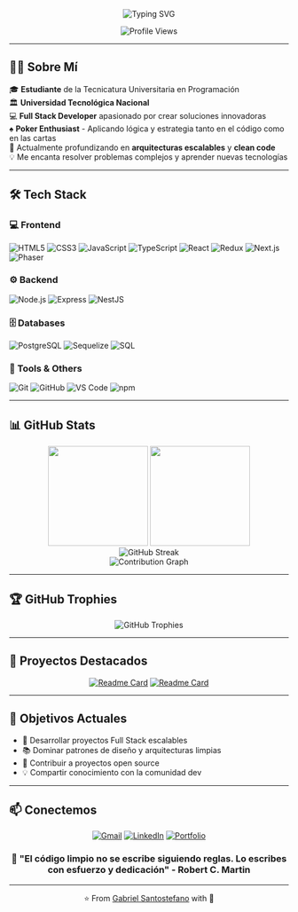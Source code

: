 <div align="center">
  <img src="https://readme-typing-svg.demolab.com?font=Fira+Code&weight=600&size=28&duration=3000&pause=1000&color=2E9EF7&center=true&vCenter=true&width=600&lines=Hi+%F0%9F%91%8B+I'm+Gabriel+Santostefano;Full+Stack+Developer;Poker+Player+Enthusiast;Always+Learning+New+Things!" alt="Typing SVG" />
</div>

<div align="center">
  
  ![Profile Views](https://komarev.com/ghpvc/?username=tu-usuario-github&color=2e9ef7&style=for-the-badge&label=VISITAS+AL+PERFIL)
  
</div>

---

## 👨‍💻 Sobre Mí

🎓 **Estudiante** de la Tecnicatura Universitaria en Programación  
🏛️ **Universidad Tecnológica Nacional**  
💻 **Full Stack Developer** apasionado por crear soluciones innovadoras  
♠️ **Poker Enthusiast** - Aplicando lógica y estrategia tanto en el código como en las cartas  
🌱 Actualmente profundizando en **arquitecturas escalables** y **clean code**  
💡 Me encanta resolver problemas complejos y aprender nuevas tecnologías

---

## 🛠️ Tech Stack

### 💻 Frontend

<p align="left">
  <img src="https://img.shields.io/badge/HTML5-E34F26?style=for-the-badge&logo=html5&logoColor=white" alt="HTML5"/>
  <img src="https://img.shields.io/badge/CSS3-1572B6?style=for-the-badge&logo=css3&logoColor=white" alt="CSS3"/>
  <img src="https://img.shields.io/badge/JavaScript-F7DF1E?style=for-the-badge&logo=javascript&logoColor=black" alt="JavaScript"/>
  <img src="https://img.shields.io/badge/TypeScript-3178C6?style=for-the-badge&logo=typescript&logoColor=white" alt="TypeScript"/>
  <img src="https://img.shields.io/badge/React-20232A?style=for-the-badge&logo=react&logoColor=61DAFB" alt="React"/>
  <img src="https://img.shields.io/badge/Redux-593D88?style=for-the-badge&logo=redux&logoColor=white" alt="Redux"/>
  <img src="https://img.shields.io/badge/Next.js-000000?style=for-the-badge&logo=next.js&logoColor=white" alt="Next.js"/>
  <img src="https://img.shields.io/badge/Phaser-1A1A1A?style=for-the-badge&logo=phaser&logoColor=white" alt="Phaser"/>
</p>

### ⚙️ Backend

<p align="left">
  <img src="https://img.shields.io/badge/Node.js-339933?style=for-the-badge&logo=node.js&logoColor=white" alt="Node.js"/>
  <img src="https://img.shields.io/badge/Express.js-404D59?style=for-the-badge&logo=express&logoColor=white" alt="Express"/>
  <img src="https://img.shields.io/badge/NestJS-E0234E?style=for-the-badge&logo=nestjs&logoColor=white" alt="NestJS"/>
</p>

### 🗄️ Databases

<p align="left">
  <img src="https://img.shields.io/badge/PostgreSQL-316192?style=for-the-badge&logo=postgresql&logoColor=white" alt="PostgreSQL"/>
  <img src="https://img.shields.io/badge/Sequelize-52B0E7?style=for-the-badge&logo=sequelize&logoColor=white" alt="Sequelize"/>
  <img src="https://img.shields.io/badge/SQL-CC2927?style=for-the-badge&logo=microsoft-sql-server&logoColor=white" alt="SQL"/>
</p>

### 🔧 Tools & Others

<p align="left">
  <img src="https://img.shields.io/badge/Git-F05032?style=for-the-badge&logo=git&logoColor=white" alt="Git"/>
  <img src="https://img.shields.io/badge/GitHub-181717?style=for-the-badge&logo=github&logoColor=white" alt="GitHub"/>
  <img src="https://img.shields.io/badge/VS_Code-007ACC?style=for-the-badge&logo=visual-studio-code&logoColor=white" alt="VS Code"/>
  <img src="https://img.shields.io/badge/npm-CB3837?style=for-the-badge&logo=npm&logoColor=white" alt="npm"/>
</p>

---

## 📊 GitHub Stats

<div align="center">
  <img height="180em" src="https://github-readme-stats.vercel.app/api?username=tu-usuario-github&show_icons=true&theme=tokyonight&include_all_commits=true&count_private=true&hide_border=true&bg_color=0D1117&title_color=2E9EF7&icon_color=2E9EF7&text_color=C9D1D9"/>
  <img height="180em" src="https://github-readme-stats.vercel.app/api/top-langs/?username=tu-usuario-github&layout=compact&langs_count=8&theme=tokyonight&hide_border=true&bg_color=0D1117&title_color=2E9EF7&text_color=C9D1D9"/>
</div>

<div align="center">
  <img src="https://github-readme-streak-stats.herokuapp.com/?user=tu-usuario-github&theme=tokyonight&hide_border=true&background=0D1117&ring=2E9EF7&fire=2E9EF7&currStreakLabel=2E9EF7" alt="GitHub Streak"/>
</div>

<div align="center">
  <img src="https://github-readme-activity-graph.vercel.app/graph?username=tu-usuario-github&theme=tokyo-night&hide_border=true&bg_color=0D1117&color=2E9EF7&line=2E9EF7&point=C9D1D9" alt="Contribution Graph"/>
</div>

---

## 🏆 GitHub Trophies

<div align="center">
  <img src="https://github-profile-trophy.vercel.app/?username=tu-usuario-github&theme=tokyonight&no-frame=true&no-bg=true&row=1&column=7&margin-w=15&margin-h=15" alt="GitHub Trophies"/>
</div>

---

## 💼 Proyectos Destacados

<div align="center">
  
  [![Readme Card](https://github-readme-stats.vercel.app/api/pin/?username=tu-usuario-github&repo=nombre-proyecto-1&theme=tokyonight&hide_border=true&bg_color=0D1117&title_color=2E9EF7&icon_color=2E9EF7&text_color=C9D1D9)](https://github.com/tu-usuario-github/nombre-proyecto-1)
  [![Readme Card](https://github-readme-stats.vercel.app/api/pin/?username=tu-usuario-github&repo=nombre-proyecto-2&theme=tokyonight&hide_border=true&bg_color=0D1117&title_color=2E9EF7&icon_color=2E9EF7&text_color=C9D1D9)](https://github.com/tu-usuario-github/nombre-proyecto-2)

</div>

---

## 🎯 Objetivos Actuales

- 🚀 Desarrollar proyectos Full Stack escalables
- 📚 Dominar patrones de diseño y arquitecturas limpias
- 🤝 Contribuir a proyectos open source
- 💡 Compartir conocimiento con la comunidad dev

---

## 📫 Conectemos

<div align="center">
  
  [![Gmail](https://img.shields.io/badge/Gmail-D14836?style=for-the-badge&logo=gmail&logoColor=white)](mailto:gabrielsantostefano@gmail.com)
  [![LinkedIn](https://img.shields.io/badge/LinkedIn-0077B5?style=for-the-badge&logo=linkedin&logoColor=white)](https://www.linkedin.com/in/gabriel-santostefano/)
  [![Portfolio](https://img.shields.io/badge/Portfolio-255E63?style=for-the-badge&logo=About.me&logoColor=white)](https://tu-portfolio.com)
  
</div>

<div align="center">
  
  ### 💬 "El código limpio no se escribe siguiendo reglas. Lo escribes con esfuerzo y dedicación" - Robert C. Martin
  
  ---
  
  ⭐️ From [Gabriel Santostefano](https://github.com/tu-usuario-github) with 💙
  
</div>
